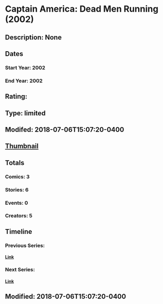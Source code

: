 # Captain America: Dead Men Running (2002)
## Description: None
## Dates
### Start Year: 2002
### End Year: 2002
## Rating: 
## Type: limited
## Modifed: 2018-07-06T15:07:20-0400
## [Thumbnail](http://i.annihil.us/u/prod/marvel/i/mg/f/70/5b3fbde0ee368.jpg)
## Totals
### Comics: 3
### Stories: 6
### Events: 0
### Creators: 5
## Timeline
### Previous Series: 
#### [Link]()
### Next Series: 
#### [Link]()
## Modified: 2018-07-06T15:07:20-0400